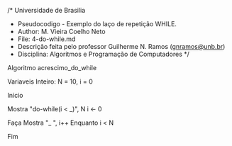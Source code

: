 /*	Universidade de Brasilia
 *	Pseudocodigo -   Exemplo do laço de repetição WHILE. 
 *	Author: M. Vieira Coelho Neto
 * 	File: 4-do-while.md
 * 	Descrição feita pelo professor Guilherme N. Ramos (gnramos@unb.br)
 *	Disciplina: Algoritmos e Programação de Computadores */

Algoritmo acrescimo_do_while

Variaveis 
Inteiro: N = 10, i = 0

Inicio

Mostra "do-while(i < _)", N
i <- 0

Faça
	Mostra "_ ", i++
Enquanto i < N

Fim